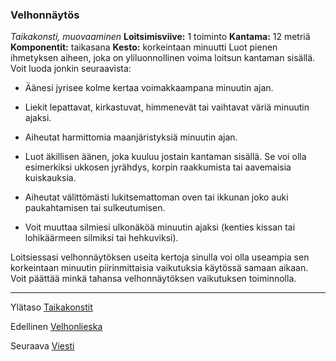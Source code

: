 ### Velhonnäytös
*Taikakonsti, muovaaminen*
**Loitsimisviive:** 1 toiminto
**Kantama:** 12 metriä
**Komponentit:** taikasana
**Kesto:** korkeintaan minuutti
Luot pienen ihmetyksen aiheen, joka on yliluonnollinen voima
loitsun kantaman sisällä. Voit luoda jonkin seuraavista:

 - Äänesi jyrisee kolme kertaa voimakkaampana minuutin ajan.

 - Liekit lepattavat, kirkastuvat, himmenevät tai vaihtavat väriä minuutin ajaksi.

 - Aiheutat harmittomia maanjäristyksiä minuutin ajan.

 - Luot äkillisen äänen, joka kuuluu jostain kantaman sisällä. Se voi olla esimerkiksi ukkosen jyrähdys, korpin raakkumista tai aavemaisia kuiskauksia.

 - Aiheutat välittömästi lukitsemattoman oven tai ikkunan joko auki paukahtamisen tai sulkeutumisen.

 - Voit muuttaa silmiesi ulkonäköä minuutin ajaksi (kenties kissan tai lohikäärmeen silmiksi tai hehkuviksi).

Loitsiessasi velhonnäytöksen useita kertoja sinulla voi olla useampia sen korkeintaan minuutin piirinmittaisia vaikutuksia käytössä samaan aikaan. Voit päättää minkä tahansa velhonnäytöksen vaikutuksen toiminnolla.

----

Ylätaso [Taikakonstit](0_piirin_taikakonstit)

Edellinen [Velhonlieska](Velhonlieska)

Seuraava [Viesti](Viesti)